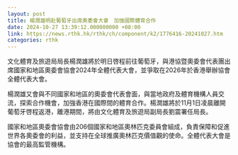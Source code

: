 ```yaml
---
layout: post
title: 楊潤雄明赴葡萄牙出席奧委會大會　加強國際體育合作
date: 2024-10-27 13:39:12.000000000 +08:00
link: https://news.rthk.hk/rthk/ch/component/k2/1776416-20241027.htm
categories: rthk
---
```


文化體育及旅遊局局長楊潤雄將於明日啓程前往葡萄牙，與港協暨奧委會代表團出席國家和地區奧委會協會2024年全體代表大會，並爭取在2026年於香港舉辦協會全體代表大會。

楊潤雄又會與不同國家和地區的奧委會代表會面，與當地政府及體育機構人員交流，探索合作機會，加強香港在國際間的體育合作。楊潤雄將於11月1日凌晨離開葡萄牙啓程返港，離港期間，將由文化體育及旅遊局副局長劉震署任局長。

國家和地區奧委會協會由206個國家和地區奧林匹克委員會組成，負責保障和促進世界各奧委會的利益，並支持在全球推廣奧林匹克價值觀的使命。全體代表大會是協會的最高監管機構。
